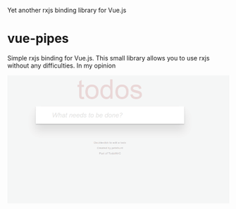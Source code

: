 Yet another rxjs binding library for Vue.js

# vue-pipes

Simple rxjs binding for Vue.js. This small library allows you to use rxjs without any difficulties. 
In my opinion 





![alt text](todos.gif)